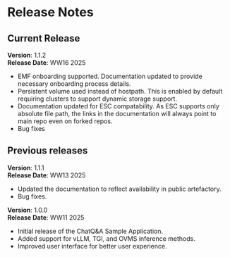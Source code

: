 # Release Notes


## Current Release
**Version**: 1.1.2 \
**Release Date**: WW16 2025 

- EMF onboarding supported. Documentation updated to provide necessary onboarding process details.
- Persistent volume used instead of hostpath. This is enabled by default requiring clusters to support dynamic storage support.
- Documentation updated for ESC compatability. As ESC supports only absolute file path, the links in the documentation will always point to main repo even on forked repos.
- Bug fixes

## Previous releases

**Version**: 1.1.1 \
**Release Date**: WW13 2025 

- Updated the documentation to reflect availability in public artefactory.
- Bug fixes.

**Version**: 1.0.0 \
**Release Date**: WW11 2025 

- Initial release of the ChatQ&A Sample Application.
- Added support for vLLM, TGI, and OVMS inference methods.
- Improved user interface for better user experience.